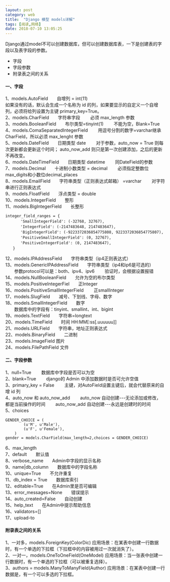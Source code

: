 ```yaml
---
layout: post
category: web
title:  "Django 模型 models详解"
tags: [阅读,网络]
date: 2018-07-10 13:05:25
---
```


Django通过model不可以创建数据库，但可以创建数据库表，一下是创建表的字段以及表字段的参数。
+ 字段
+ 字段参数
+ 附录表之间的关系
<!-- more -->
#### 一、字段
1、models.AutoField　　自增列 = int(11)   
    如果没有的话，默认会生成一个名称为 id 的列，如果要显示的自定义一个自增列，必须将给列设置为主键 primary_key=True。        
2、models.CharField　　字符串字段
　　必须 max_length 参数       
3、models.BooleanField　　布尔类型=tinyint(1)
　　不能为空，Blank=True     
4、models.ComaSeparatedIntegerField　　
    用逗号分割的数字=varchar继承CharField，所以必须 max_lenght 参数    
5、models.DateField　　日期类型 date
　　对于参数，auto_now = True 则每次更新都会更新这个时间；
    auto_now_add 则只是第一次创建添加，之后的更新不再改变。   
6、models.DateTimeField　　日期类型 datetime
　　同DateField的参数   
7、models.Decimal　　十进制小数类型 = decimal
　　必须指定整数位max_digits和小数位decimal_places    
8、models.EmailField　　字符串类型（正则表达式邮箱） =varchar
　　对字符串进行正则表达式     
9、models.FloatField　　浮点类型 = double   
10、models.IntegerField　　整形   
11、models.BigIntegerField　　长整形
```angular2html
integer_field_ranges = {
　　　　'SmallIntegerField': (-32768, 32767),
　　　　'IntegerField': (-2147483648, 2147483647),
　　　　'BigIntegerField': (-9223372036854775808, 9223372036854775807),
　　　　'PositiveSmallIntegerField': (0, 32767),
　　　　'PositiveIntegerField': (0, 2147483647),
　　}
```   
12、models.IPAddressField　　字符串类型（ip4正则表达式）    
13、models.GenericIPAddressField　　字符串类型（ip4和ip6是可选的）    
　　参数protocol可以是：both、ipv4、ipv6
　　验证时，会根据设置报错     
14、models.NullBooleanField　　允许为空的布尔类型    
15、models.PositiveIntegerFiel　　正Integer    
16、models.PositiveSmallIntegerField　　
        正smallInteger     
17、models.SlugField　　减号、下划线、字母、数字    
18、models.SmallIntegerField　　数字     
　　数据库中的字段有：tinyint、smallint、int、bigint    
19、models.TextField　　字符串=longtext       
20、models.TimeField　　时间 HH:MM[:ss[.uuuuuu]]    
21、models.URLField　　字符串，地址正则表达式    
22、models.BinaryField　　二进制<br>
23、models.ImageField   图片<br>
24、models.FilePathField 文件
#### 二、字段参数
1、null=True
　　数据库中字段是否可以为空    
2、blank=True
　　django的 Admin 中添加数据时是否可允许空值    
3、primary_key = False
　　主键，对AutoField设置主键后，就会代替原来的自增 id 列   
4、auto_now 和 auto_now_add
　　auto_now   自动创建---无论添加或修改，都是当前操作的时间
　　auto_now_add  自动创建---永远是创建时的时间    
5、choices
```angular2html
GENDER_CHOICE = (
        (u'M', u'Male'),
        (u'F', u'Female'),
    )
gender = models.CharField(max_length=2,choices = GENDER_CHOICE)
```
6、max_length   
7、default　　默认值  
8、verbose_name　　Admin中字段的显示名称   
9、name|db_column　　数据库中的字段名称    
10、unique=True　　不允许重复    
11、db_index = True　　数据库索引    
12、editable=True　　在Admin里是否可编辑    
13、error_messages=None　　错误提示     
14、auto_created=False　　自动创建     
15、help_text　　在Admin中提示帮助信息    
16、validators=[]    
17、upload-to    
#### 附录表之间的关系
1、一对多，models.ForeignKey(ColorDic)
     应用场景：在某表中创建一行数据时，有一个单选的下拉框（下拉框中的内容被用过一次就消失了）。   
2、一对一，models.OneToOneField(OneModel)
    应用场景：当一张表中创建一行数据时，有一个单选的下拉框（可以被重复选择）。    
3、authors = models.ManyToManyField(Author)
     应用场景：在某表中创建一行数据是，有一个可以多选的下拉框。